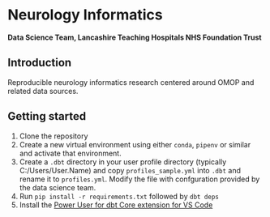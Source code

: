 # Neurology Informatics

__Data Science Team, Lancashire Teaching Hospitals NHS Foundation Trust__

## Introduction

Reproducible neurology informatics research centered around OMOP and related data sources.


## Getting started

1. Clone the repository
2. Create a new virtual environment using either `conda`, `pipenv` or similar and activate that environment.
3. Create a `.dbt` directory in your user profile directory (typically C:/Users/User.Name) and copy `profiles_sample.yml` into `.dbt` and rename it to `profiles.yml`. Modify the file with confguration provided by the data science team.
4. Run `pip install -r requirements.txt` followed by `dbt deps`
5. Install the [Power User for dbt Core extension for VS Code](https://marketplace.visualstudio.com/items?itemName=innoverio.vscode-dbt-power-user)

